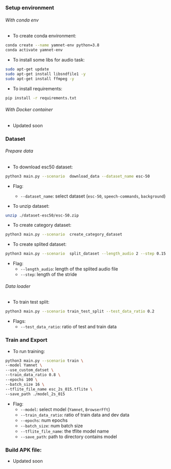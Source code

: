 ### Setup environment 

###### With conda env
- To create conda environment: 
```bash
conda create --name yamnet-env python=3.8
conda activate yamnet-env 
```

- To install some libs for audio task: 
```bash
sudo apt-get update
sudo apt-get install libsndfile1 -y
sudo apt-get install ffmpeg -y
```

- To install requirements:
```bash
pip install -r requirements.txt
```

###### With Docker container 
- Updated soon 


### Dataset

###### Prepare data
- To download esc50 dataset:
```bash
python3 main.py --scenario  download_data --dataset_name esc-50
```
- Flag:
	- `--dataset_name`: select dataset (`esc-50`, `speech-commands`, `background`)

- To unzip dataset:
```bash
unzip ./dataset-esc50/esc-50.zip
```

- To create category dataset: 
```bash
python3 main.py --scenario  create_category_dataset 
```

- To create splited dataset: 
```bash
python3 main.py --scenario  split_dataset --length_audio 2 --step 0.15
```
- Flag:
	- `--length_audio`: length of the splited audio file
	- `--step`: length of the stride  

###### Data loader 
- To train test split:
```bash
python3 main.py --scenario train_test_split --test_data_ratio 0.2 
```
- Flags: 
	- `--test_data_ratio`: ratio of test and train data


### Train and Export

- To run training:
```bash
python3 main.py --scenario train \
--model Yamnet \
--use_custom_datset \
--train_data_ratio 0.8 \
--epochs 100 \
--batch_size 16 \
--tflite_file_name esc_2s_015.tflite \
--save_path ./model_2s_015
```
- Flag:
	- `--model`: select model (`Yamnet`, `BrowserFft`)
	- `--train_data_ratio`: ratio of train data and dev data
	- `--epochs`: num epochs 
	- `--batch_size`: num batch size 
	- `--tflite_file_name`: the tflite model name
	- `--save_path`: path to directory contains model 

### Build APK file: 
- Updated soon